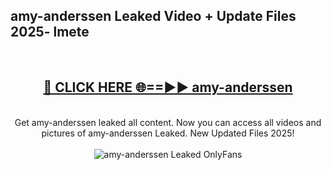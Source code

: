 <h2>amy-anderssen Leaked Video + Update Files 2025- lmete</h2>
<br>
<div align="center">
<h2><a href="https://libra.edu.pl?amy-anderssen" rel="nofollow">🔴 CLICK HERE 🌐==►► amy-anderssen</a></h2>
<br>
Get amy-anderssen leaked all content. Now you can access all videos and pictures of amy-anderssen Leaked. New Updated Files 2025!
<br>
<br>
<a href="https://libra.edu.pl?amy-anderssen" rel="nofollow" data-target="animated-image.originalLink"><img src="https://i.ibb.co.com/WyWwxjT/player-gif2.gif" alt="amy-anderssen Leaked OnlyFans" style="max-width: 100%; display: inline-block;" data-target="animated-image.originalImage"></a>
</div>
<br>